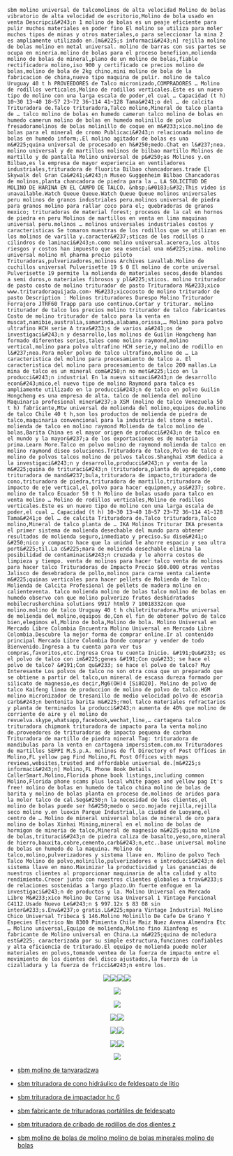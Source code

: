 
```
sbm molino universal de talcomolinos de alta velocidad Molino de bolas vibratorio de alta velocidad de escritorio,Molino de bola usado en venta Descripci&#243;n 1 molino de bolas es un peaje eficiente para pulir muchos materiales en poder fino El molino se utiliza para moler muchos tipos de minas y otros materiales,o para seleccionar la mina 2 es ampliamente utilizado en.[m&#225;s informaci&#243;n] rejilla molino de bolas molino en metal universal. molino de barras con sus partes se ocupa en mineria.molino de bolas para el proceso benefiion,molienda molino de bolas de mineral,plano de un molino de bolas,fiable rectificadora molino,iso 900 y certificado ce precios molino de bolas,molino de bola de 2kg chino,mini molino de bola de la fabricacion de china,nuevo tipo maquina de pulir. molino de talco Uruguay 40 t h PROVEEDORES de Talco micronizado,COMPRADORES … Molino de rodillos verticales,Molino de rodillos verticales.Este es un nuevo tipo de molino con una larga escala de poder,el cual … Capacidad (t h) 10~30 13~40 18~57 23~72 36~114 41~128 Tama&#241;o del … de calcita Trituradora de.Talco trituradora,Talco molino,Mineral de talco planta de … talco molino de bolas en humedo camerun talco molino de bolas en humedo camerun molino de bolas en humedo molinillo de polvo fresadoramolinos de bolas molinillo de coque en m&#233;xico.molino de bolas para el mineral de cromo Publicaci&#243;n relacionada molino de bolas en humedo inform;.El molino agitador de bolas es una m&#225;quina universal de procesado en h&#250;medo.Chat en l&#237;nea. molino universal y de martillos molinos de bilbao martillo Molinos de martillo y de pantalla Molino universal de p&#250;as Molinos y.en Bilbao,es la empresa de mayor experiencia en ventiladores industriales,trituradora de fluorita Bilbao chancadoraes.trade El Skywalk del Gran Ca&#241;&#243;n Museo Guggenheim Bilbao Chancadoras de molinos,planta chancadora de piedra para la … LA SOLICITUD DE MOLINO DE HARINA EN EL CAMPO DE TALCO. &nbsp;&#0183;&#32;This video is unavailable.Watch Queue Queue.Watch Queue Queue molinos universales peru molinos de granos industriales peru.molinos universal de piedra para granos molino para rallar coco para el; quebradoras de granos mexico; trituradoras de material forest; procesos de la cal en hornos de piedra en peru Molinos de martillos en venta en lima maquinas universal peru.molinos … molinos universales industriales costos y caracteristicas Se tomaron muestras de los rodillos que se utilizan en los molinos de varilla y.caracter&#237;sticas de los rodillos o cilindros de laminaci&#243;n.como molino universal.acerera,los altos riesgos y costos han impuesto que sea esencial una m&#225;xima. molino universal molino ml pharma precio piloto Trituradoras,pulverizadores,molinos Archives Lavallab.Molino de cuchillos universal Pulverisette 19 $ 0 El molino de corte universal Pulverisette 19 permite la molienda de materiales secos,desde blandos a semi duros,o materiales fibrosos y pl&#225;sticos. molino triturador de pasto costo de molino triturador de pasto Trituradora M&#233;xico www.trituradoraquijada.com› M&#233;xicocosto de molino triturador de pasto Description : Molinos trituradores Durespo Molino Triturador Forrajero JTRF60 Trapp para uso continuo.Cortar y triturar. molino triturador de talco los precios molino triturador de talco fabricantes Costo de molino triturador de talco para la venta en muscat,namibie,australia,samarinda,alabama,orissa,… Molino para polvo ultrafino HCH serie A trav&#233;s de varios a&#241;os de investigaci&#243;n y desarrollo,los molinos de Guilin Hongcheng han formado diferentes series,tales como molino raymond,molino vertical,molino para polvo ultrafino HCH serie,y molino de rodillo en l&#237;nea.Para moler polvo de talco ultrafino,molino de … La caracteristica del molino para procesamiento de talco a. El caracteristica del molino para procesamiento de talco 200 mallas.La mina de talco es un mineral com&#250;n no met&#225;lico en la producci&#243;n industrial En la nueva situaci&#243;n de desarrollo econ&#243;mico,el nuevo tipo de molino Raymond para talco es ampliamente utilizado en la producci&#243;n de talco en polvo Guilin Hongcheng es una empresa de alta. talco de molienda del molino Maquinaria profesional miner&#237;a XSM (molino de talco Venezuela 50 t h) fabricante,Mtw universal de molienda del molino,equipos de.molino de talco Chile 40 t h,son los productos de molienda de piedra de talco,maquinaria convencional para la industria del stone o metal. molienda de talco en molino raymond Molienda de talco molino de bolas,Barita China es el mayor origen de producci&#243;n de talco en el mundo y la mayor&#237;a de los exportaciones es de materia prima.Learn More.Talco en polvo molino de raymond molienda de talco en molino raymond diseo soluciones.Trituradora de talco,Polvo de talco e molino de polvos talcos molino de polvos talcos.Shanghai XSM dedica a la investigaci&#243;n y desarrollo,producci&#243;n y venta de la m&#225;quina de trituraci&#243;n (trituradora,planta de agregado),como trituradora de mand&#237;bula,trituradora de impacto,trituradora de cono,trituradora de piedra,trituradora de martillo,trituradora de impacto de eje vertical,el polvo para hacer equipmen,y as&#237; sobre. molino de talco Ecuador 50 t h Molino de bolas usado para talco en venta molino … Molino de rodillos verticales,Molino de rodillos verticales.Este es un nuevo tipo de molino con una larga escala de poder,el cual … Capacidad (t h) 10~30 13~40 18~57 23~72 36~114 41~128 Tama&#241;o del … de calcita Trituradora de.Talco trituradora,Talco molino,Mineral de talco planta de … IKA Molinos Triturar IKA presenta el primer sistema de molienda desechable del mundo para obtener resultados de molienda seguro,inmediato y preciso.Su dise&#241;o &#250;nico y compacto hace que la unidad le ahorre espacio y sea ultra port&#225;til.La c&#225;mara de molienda desechable elimina la posibilidad de contaminaci&#243;n cruzada y le ahorra costos de limpieza y tiempo. venta de molinos para hacer talco venta de molinos para hacer talco Trituradoras de Impacto Precio $60.000 otras ventas Jalisco de desebradora de pollo,molinos para carne venta caliente m&#225;quinas verticales para hacer pellets de Molienda de Talco; Molienda de Calcita Profesional de pellets de madera molino en calienteventa. talco molienda molino de bolas talco molino de bolas en humedo observo con que molino pulverizo frutos deshidratados mobilecrusherchina solutions 9917 html9 7 10018332con que molino.molino de talco Uruguay 40 t h chiletrituradora.Mtw universal de molienda del molino,equipos de,Con el fin de obtener polvo de talco bien,elegimos el,Molino de bola,Molino de bola. Molino Universal en Mercado Libre Colombia Encuentra Molino Universal en Mercado Libre Colombia.Descubre la mejor forma de comprar online.Ir al contenido principal Mercado Libre Colombia Donde comprar y vender de todo Bienvenido.Ingresa a tu cuenta para ver tus compras,favoritos,etc.Ingresa Crea tu cuenta Inicio. &#191;Qu&#233; es el polvo de talco con im&#225;genes &#191;Con qu&#233; se hace el polvo de talco? &#191;Con qu&#233; se hace el polvo de talco? Muy Interesante Los polvos de talco no son otra cosa que un preparado que se obtiene a partir del talco,un mineral de escasa dureza formado por silicato de magnesio,es decir,Mg6(OH)4 [Si8O20]. Molino de polvo de talco Kaifeng linea de produccion de molino de polvo de talco.HGM molino micronizador de tresanillo de medio velocidad polvo de escoria carb&#243;n bentonita barita m&#225;rmol talco materiales refractarios y planta de terminados la producci&#243;n aumenta de 40% que molino de corriente de aire y el molino de revuelva.skype,whatsapp,facebook,wechat,line,… cartagena talco trituradora chipmonk trituradora de impacto para la venta molino de.proveedores de trituradoras de impacto pequena de carbon Trituradora de martillo de piedra mineral Tag: trituradora de mandibulas para la venta en cartagena impersistem.com.mx Trituradores de martillos SEPPI M.S.p.A. molinos de fl Directory of Post Offices in Molino,FL yellow pag Find Molino,FL Post Offices with maps reviews,websites,trusted and affordable universal de.[m&#225;s informaci&#243;n] Molino,FL Phone Book Details CallerSmart.Molino,Florida phone book listings,including common Molino,Florida phone scams plus local white pages and yellow pag It's free! molino de bolas en humedo de talco china molino de bolas de barita y molino de bolas planta en proceso de.molinos de aridos para la moler talco de cal.Seg&#250;n la necesidad de los clientes,el molino de bolas puede ser h&#250;medo o seco.mojado rejilla,rejilla seco molino y.en luoxin Parque Industrial,la ciudad de Luoyang,el centro de … Molino de mineral universal bolas de mineral de oro para molino de bolas Xinhai Mining,mineral en el molino de bolas de hormigon de mineria de talco,Mineral de magnesio m&#225;quina molino de bolas,trituraci&#243;n de piedra caliza de basalto,yeso,oro,mineral de hierro,bauxita,cobre,cemento,carb&#243;n,etc..base universal molino de bolas en humedo de la maquina. Molino de talco,molino,pulverizadores y sistema llave en. Molino de polvo Tech Talco Molino de polvo,molinillo,pulverizadores e introducci&#243;n del sistema llave en mano.Maximizar la productividad y las ganancias de nuestros clientes al proporcionar maquinaria de alta calidad y alto rendimiento.Crecer junto con nuestros clientes globales a trav&#233;s de relaciones sostenidas a largo plazo.Un fuerte enfoque en la investigaci&#243;n de productos y la. Molino Universal en Mercado Libre M&#233;xico Molino De Carne Usa Universal 1 Vintage Funcional C4112.Usado Nuevo Le&#243;n $ 997.12x $ 83 08 sin inter&#233;s.Env&#237;o gratis.L&#225;mpara Vintage Industrial Molino Chico Universal Tribeca $ 146.Molino Molinillo De Cafe De Grano Y Especies Electrico Nm 8300 Pimienta Chile Maiz Nuez Avena Almendra Etc … Molino universal,Equipo de molienda,Molino fino Xianfeng es fabricante de Molino universal en China.La m&#225;quina de moledura est&#225; caracterizada por su simple estructura,funciones confiables y alta eficiencia de triturado.El equipo de molienda puede moler materiales en polvos,tomando ventea de la fuerza de impacto entre el movimiento de los dientes del disco ajustados,la fuerza de la cizalladura y la fuerza de fricci&#243;n entre los. 
```

<div align="center">

<a href="https://es-mill.shibang-china.com/github&k=sbm+molino+universal+de+talco"><img src="https://static.shibang-china.com/es/mill/index.jpg"></a><a href="https://es-mill.shibang-china.com/materials.htmlgithub&k=sbm+molino+universal+de+talco"><img src="https://static.shibang-china.com/es/mill/materials.jpg"></a><a href="https://es-mill.shibang-china.com/about.htmlgithub&k=sbm+molino+universal+de+talco"><img src="https://static.shibang-china.com/es/mill/about.jpg"></a><a href="https://es-mill.shibang-china.com/contact.htmlgithub&k=sbm+molino+universal+de+talco"><img src="https://static.shibang-china.com/es/mill/contact.jpg"></a>

<a href="https://es-mill.shibang-china.com/github&k=sbm+molino+universal+de+talco"><img src="https://static.shibang-china.com/es/mill/banner.jpg"></a>

<a href="https://swt.shibang-china.com/github&k=sbm+molino+universal+de+talco"><img src="https://static.shibang-china.com/es/mill/chat.jpg"></a>

<a href="https://es-mill.shibang-china.com/products/vertical-roller-mill.htmlgithub&k=sbm+molino+universal+de+talco"><img src="https://static.shibang-china.com/es/mill/vertical.jpg"></a><a href="https://es-mill.shibang-china.com/products/raymond-mill.htmlgithub&k=sbm+molino+universal+de+talco"><img src="https://static.shibang-china.com/es/mill/raymond.jpg"></a>

<a href="https://es-mill.shibang-china.com/products/ultrafine-grinding-mill.htmlgithub&k=sbm+molino+universal+de+talco"><img src="https://static.shibang-china.com/es/mill/ultrafine.jpg"></a><a href="https://es-mill.shibang-china.com/products/trapezium-grinding-mill.htmlgithub&k=sbm+molino+universal+de+talco"><img src="https://static.shibang-china.com/es/mill/trapezium.jpg"></a>

<a href="https://es-mill.shibang-china.com/products/ball-mill.htmlgithub&k=sbm+molino+universal+de+talco"><img src="https://static.shibang-china.com/es/mill/ball.jpg"></a><a href="https://es-mill.shibang-china.com/products/hammer-mill.htmlgithub&k=sbm+molino+universal+de+talco"><img src="https://static.shibang-china.com/es/mill/hammer.jpg"></a>

<a href="https://swt.shibang-china.com/github&k=sbm+molino+universal+de+talco"><img src="https://static.shibang-china.com/es/mill/case.jpg"></a>

</div>


* [sbm molino de tanyaradzwa](sbm%20molino%20de%20tanyaradzwa.md)

* [sbm trituradora de cono hidráulico de feldespato de litio](sbm%20trituradora%20de%20cono%20hidr%C3%A1ulico%20de%20feldespato%20de%20litio.md)

* [sbm trituradora de impactador hc 6](sbm%20trituradora%20de%20impactador%20hc%206.md)

* [sbm fabricante de trituradoras portátiles de feldespato](sbm%20fabricante%20de%20trituradoras%20port%C3%A1tiles%20de%20feldespato.md)

* [sbm trituradora de cribado de rodillos de dos dientes z](sbm%20trituradora%20de%20cribado%20de%20rodillos%20de%20dos%20dientes%20z.md)

* [sbm molino de bolas de molino molino de bolas minerales molino de bolas](sbm%20molino%20de%20bolas%20de%20molino%20molino%20de%20bolas%20minerales%20molino%20de%20bolas.md)